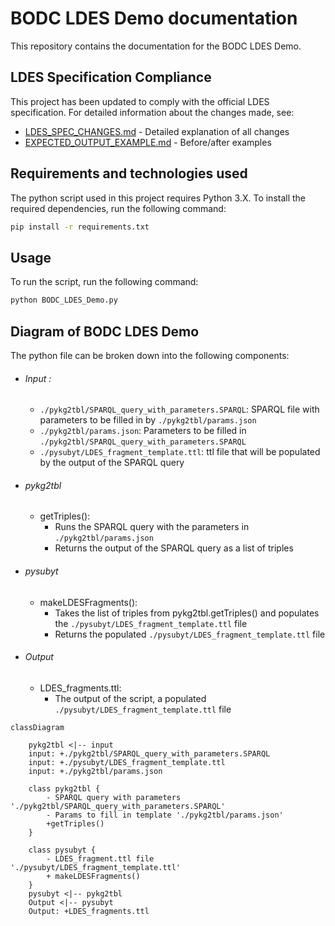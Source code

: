 # BODC LDES Demo documentation

This repository contains the documentation for the BODC LDES Demo.

## LDES Specification Compliance

This project has been updated to comply with the official LDES specification. For detailed information about the changes made, see:
- [LDES_SPEC_CHANGES.md](LDES_SPEC_CHANGES.md) - Detailed explanation of all changes
- [EXPECTED_OUTPUT_EXAMPLE.md](EXPECTED_OUTPUT_EXAMPLE.md) - Before/after examples

## Requirements and technologies used

The python script used in this project requires Python 3.X.
To install the required dependencies, run the following command:

```bash
pip install -r requirements.txt
```

## Usage

To run the script, run the following command:

```bash
python BODC_LDES_Demo.py
```

## Diagram of BODC LDES Demo

The python file can be broken down into the following components:

- ###### Input : 
    - ```./pykg2tbl/SPARQL_query_with_parameters.SPARQL```:
        SPARQL file with parameters to be filled in by ```./pykg2tbl/params.json```
    - ```./pykg2tbl/params.json```:
        Parameters to be filled in ```./pykg2tbl/SPARQL_query_with_parameters.SPARQL```
    - ```./pysubyt/LDES_fragment_template.ttl```:
        ttl file that will be populated by the output of the SPARQL query

- ###### pykg2tbl
    - getTriples():
        - Runs the SPARQL query with the parameters in ```./pykg2tbl/params.json```
        - Returns the output of the SPARQL query as a list of triples

- ###### pysubyt
    - makeLDESFragments():
        - Takes the list of triples from pykg2tbl.getTriples() and populates the ```./pysubyt/LDES_fragment_template.ttl``` file
        - Returns the populated ```./pysubyt/LDES_fragment_template.ttl``` file
- ###### Output
    - LDES_fragments.ttl:
        - The output of the script, a populated ```./pysubyt/LDES_fragment_template.ttl``` file

```mermaid	
classDiagram

    pykg2tbl <|-- input
    input: +./pykg2tbl/SPARQL_query_with_parameters.SPARQL
    input: +./pysubyt/LDES_fragment_template.ttl
    input: +./pykg2tbl/params.json

    class pykg2tbl {
        - SPARQL query with parameters './pykg2tbl/SPARQL_query_with_parameters.SPARQL'
        - Params to fill in template './pykg2tbl/params.json'
        +getTriples()
    }

    class pysubyt {
        - LDES_fragment.ttl file './pysubyt/LDES_fragment_template.ttl'
        + makeLDESFragments()
    }
    pysubyt <|-- pykg2tbl
    Output <|-- pysubyt
    Output: +LDES_fragments.ttl

```

